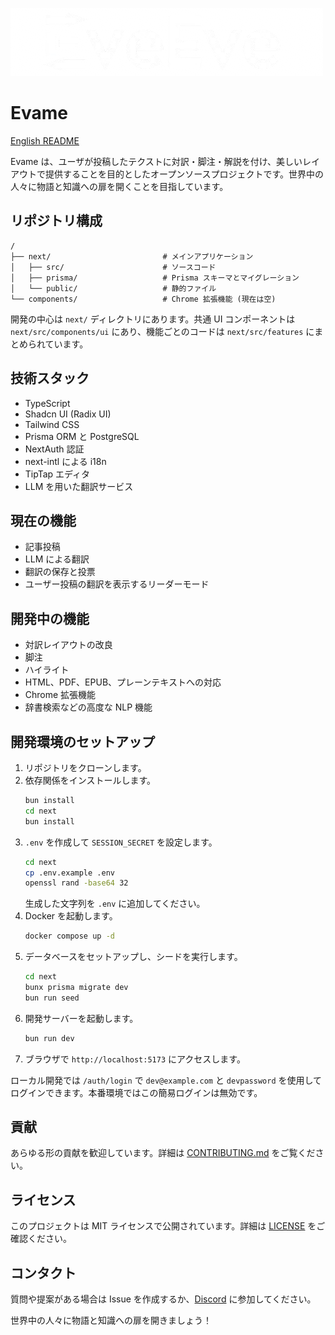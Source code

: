 ![Evame](./next/public/title-logo-dark.png)

# Evame

[English README](README.md)

Evame は、ユーザが投稿したテクストに対訳・脚注・解説を付け、美しいレイアウトで提供することを目的としたオープンソースプロジェクトです。世界中の人々に物語と知識への扉を開くことを目指しています。

## リポジトリ構成

```
/
├── next/                         # メインアプリケーション
│   ├── src/                      # ソースコード
│   ├── prisma/                   # Prisma スキーマとマイグレーション
│   └── public/                   # 静的ファイル
└── components/                   # Chrome 拡張機能 (現在は空)
```

開発の中心は `next/` ディレクトリにあります。共通 UI コンポーネントは `next/src/components/ui` にあり、機能ごとのコードは `next/src/features` にまとめられています。

## 技術スタック

- TypeScript
- Shadcn UI (Radix UI)
- Tailwind CSS
- Prisma ORM と PostgreSQL
- NextAuth 認証
- next-intl による i18n
- TipTap エディタ
- LLM を用いた翻訳サービス

## 現在の機能

- 記事投稿
- LLM による翻訳
- 翻訳の保存と投票
- ユーザー投稿の翻訳を表示するリーダーモード

## 開発中の機能

- 対訳レイアウトの改良
- 脚注
- ハイライト
- HTML、PDF、EPUB、プレーンテキストへの対応
- Chrome 拡張機能
- 辞書検索などの高度な NLP 機能

## 開発環境のセットアップ

1. リポジトリをクローンします。
2. 依存関係をインストールします。
   ```bash
   bun install
   cd next
   bun install
   ```
3. `.env` を作成して `SESSION_SECRET` を設定します。
   ```bash
   cd next
   cp .env.example .env
   openssl rand -base64 32
   ```
   生成した文字列を `.env` に追加してください。
4. Docker を起動します。
   ```bash
   docker compose up -d
   ```
5. データベースをセットアップし、シードを実行します。
   ```bash
   cd next
   bunx prisma migrate dev
   bun run seed
   ```
6. 開発サーバーを起動します。
   ```bash
   bun run dev
   ```
7. ブラウザで `http://localhost:5173` にアクセスします。

ローカル開発では `/auth/login` で `dev@example.com` と `devpassword` を使用してログインできます。本番環境ではこの簡易ログインは無効です。

## 貢献

あらゆる形の貢献を歓迎しています。詳細は [CONTRIBUTING.md](CONTRIBUTING.md) をご覧ください。

## ライセンス

このプロジェクトは MIT ライセンスで公開されています。詳細は [LICENSE](LICENSE) をご確認ください。

## コンタクト

質問や提案がある場合は Issue を作成するか、[Discord](https://discord.gg/2JfhZdu9zW) に参加してください。

世界中の人々に物語と知識への扉を開きましょう！
